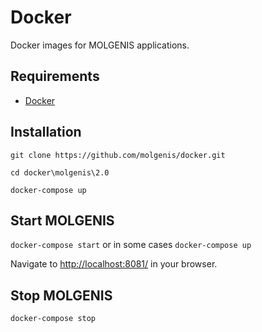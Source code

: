 # Docker
Docker images for MOLGENIS applications.

## Requirements
- [Docker](https://www.docker.com/)

## Installation
`git clone https://github.com/molgenis/docker.git`

`cd docker\molgenis\2.0`

`docker-compose up`

## Start MOLGENIS
`docker-compose start`
or in some cases
`docker-compose up`

Navigate to [http://localhost:8081/](http://localhost:8081/) in your browser.

## Stop MOLGENIS
`docker-compose stop`
